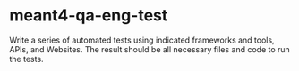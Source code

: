 # meant4-qa-eng-test
Write a series of automated tests using indicated frameworks and tools, APIs, and Websites. The result should be all necessary files and code to run the tests.
